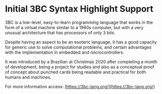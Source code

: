 # Initial 3BC Syntax Highlight Support

3BC is a low-level, easy-to-learn programming language that works in the form of a virtual machine similar to a 1960s computer, but with a very unusual architecture that has processors of only 3 bits.

Despite having an aspect to be an esoteric language, it has a good capacity for generic use to solve computational problems, and certain advantages with the implementation in embedded and microcontrollers.

It was introduced by a Brazilian at Christmas 2020 after completing a month of development, being a project for studies and also as a conceptual proof of concept about punched cards being readable and practical for both humans and machines.

For more information access: [https://3bc-lang.org/](https://3bc-lang.org/)
